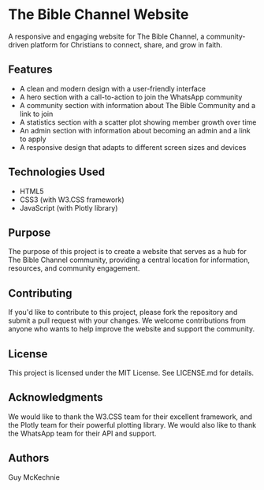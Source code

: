 # The Bible Channel Website

A responsive and engaging website for The Bible Channel, a community-driven platform for Christians to connect, share, and grow in faith.

## Features

- A clean and modern design with a user-friendly interface
- A hero section with a call-to-action to join the WhatsApp community
- A community section with information about The Bible Community and a link to join
- A statistics section with a scatter plot showing member growth over time
- An admin section with information about becoming an admin and a link to apply
- A responsive design that adapts to different screen sizes and devices

## Technologies Used

- HTML5
- CSS3 (with W3.CSS framework)
- JavaScript (with Plotly library)

## Purpose

The purpose of this project is to create a website that serves as a hub for The Bible Channel community, providing a central location for information, resources, and community engagement.

## Contributing

If you'd like to contribute to this project, please fork the repository and submit a pull request with your changes. We welcome contributions from anyone who wants to help improve the website and support the community.

## License

This project is licensed under the MIT License. See LICENSE.md for details.

## Acknowledgments

We would like to thank the W3.CSS team for their excellent framework, and the Plotly team for their powerful plotting library. We would also like to thank the WhatsApp team for their API and support.

## Authors

Guy McKechnie
